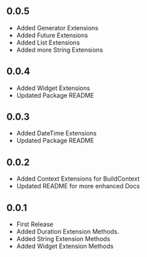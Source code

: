 ## 0.0.5
* Added Generator Extensions
* Added Future Extensions
* Added List Extensions
* Added more String Extensions

## 0.0.4
* Added Widget Extensions
* Updated Package README

## 0.0.3
* Added DateTime Extensions
* Updated Package README

## 0.0.2

* Added Context Extensions for BuildContext
* Updated README for more enhanced Docs

## 0.0.1

* First Release
* Added Duration Extension Methods.
* Added String Extension Methods
* Added Widget Extension Methods
